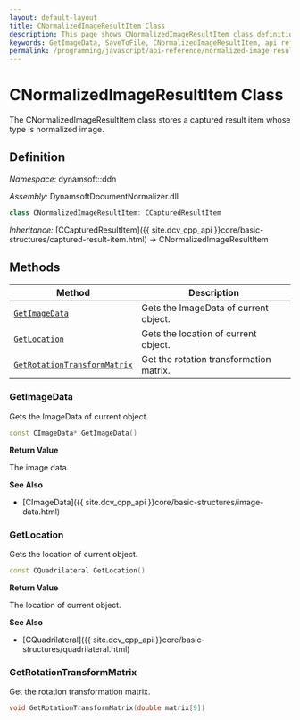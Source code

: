 ```yaml
---
layout: default-layout
title: CNormalizedImageResultItem Class
description: This page shows CNormalizedImageResultItem class definition of Dynamsoft Document Normalizer SDK JavaScript Edition.
keywords: GetImageData, SaveToFile, CNormalizedImageResultItem, api reference
permalink: /programming/javascript/api-reference/normalized-image-result-item.html
---
```


# CNormalizedImageResultItem Class

The CNormalizedImageResultItem class stores a captured result item whose type is normalized image.

## Definition

*Namespace:* dynamsoft::ddn

*Assembly:* DynamsoftDocumentNormalizer.dll

```cpp
class CNormalizedImageResultItem: CCapturedResultItem
```

*Inheritance:* [CCapturedResultItem]({{ site.dcv_cpp_api }}core/basic-structures/captured-result-item.html) -> CNormalizedImageResultItem

## Methods

| Method | Description |
|--------|-------------|
| [`GetImageData`](#getimagedata) | Gets the ImageData of current object. |
| [`GetLocation`](#getlocation) | Gets the location of current object. |
| [`GetRotationTransformMatrix`](#getrotationtransformmatrix) | Get the rotation transformation matrix. |

### GetImageData

Gets the ImageData of current object.

```cpp
const CImageData* GetImageData() 
```

**Return Value**

The image data.

**See Also**

* [CImageData]({{ site.dcv_cpp_api }}core/basic-structures/image-data.html)

### GetLocation

Gets the location of current object.

```cpp
const CQuadrilateral GetLocation() 
```

**Return Value**

The location of current object.

**See Also**

* [CQuadrilateral]({{ site.dcv_cpp_api }}core/basic-structures/quadrilateral.html)

### GetRotationTransformMatrix

Get the rotation transformation matrix.

```cpp
void GetRotationTransformMatrix(double matrix[9])
```
